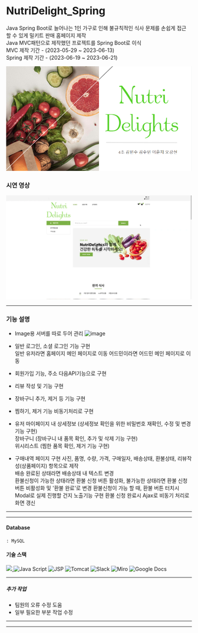 # NutriDelight_Spring
Java Spring Boot로 늘어나는 1인 가구로 인해 불규칙적인 식사 문제를 손쉽게 접근 할 수 있게 밀키트 판매 홈페이지 제작    
Java MVC패턴으로 제작했던 프로젝트를 Spring Boot로 이식    
MVC 제작 기간 - (2023-05-29 ~ 2023-06-13)    
Spring 제작 기간 - (2023-06-19 ~ 2023-06-21)
            
<a href="https://drive.google.com/file/d/1ilzlk-_ZHtDSSNQjwnRbURWj2H5ea2XW/view?usp=sharing" title="PDF로 이동">![cover](https://github.com/Okrie/NutriDelight_Spring/blob/main/Nutridelight_Spring.png)</a> 

### 시연 영상
<a href="https://drive.google.com/file/d/1hRXk90BfGT3F6OMyk-XO3JTGbTFnIn15/view?usp=sharing" title="시연영상으로 이동">![image](https://github.com/Okrie/NutriDelight_Spring/blob/main/Thumbnail.png)</a>

---

### 기능 설명
- Image용 서버를 따로 두어 관리
![image](https://github.com/Okrie/NutriDelight_Spring/assets/24921229/5ec0d9ea-758e-41ae-9cc6-3e71d7dad4ec)
    
- 일반 로그인, 소셜 로그인 기능 구현    
   일반 유저라면 홈페이지 메인 페이지로 이동
   어드민이라면 어드민 메인 페이지로 이동    
- 회원가입 기능, 주소 다음API기능으로 구현
- 리뷰 작성 및 기능 구현
- 장바구니 추가, 제거 등 기능 구현
- 찜하기, 제거 기능 비동기처리로 구현
- 유저 마이페이지 내
   상세정보 (상세정보 확인을 위한 비밀번호 재확인, 수정 및 변경 기능 구현)    
   장바구니 (장바구니 내 품목 확인, 추가 및 삭제 기능 구현)    
   위시리스트 (찜한 품목 확인, 제거 기능 구현)    
- 구매내역 페이지 구현
   사진, 품명, 수량, 가격, 구매일자, 배송상태, 환불상태, 리뷰작성(상품페이지) 항목으로 제작    
   배송 완료된 상태라면 배송상태 내 텍스트 변경    
   환불신청이 가능한 상태라면 환불 신청 버튼 활성화, 불가능한 상태라면 환불 신청 버튼 비활성화 및 '환불 완료'로 변경
   환불신청이 가능 할 때, 환불 버튼 터치시 Modal로 실제 진행할 건지 노출기능 구현
   환불 신청 완료시 Ajax로 비동기 처리로 화면 갱신
  
---
---
#### Database    
    : MySQL    
    
    
#### 기술 스택
<p align="left">
  <a href="https://skillicons.dev">
    <img src="https://skillicons.dev/icons?i=git,github,eclipse,vscode,mysql,java,spring,css,html,figma" />
  </a>
    <img src="https://cdn.icon-icons.com/icons2/2107/PNG/512/file_type_js_official_icon_130509.png" height="53" title="Java Script">
    <img src="https://cdn.icon-icons.com/icons2/2107/PNG/512/file_type_jsp_icon_130498.png" height="53" title="JSP">
    <img src="https://cdn.icon-icons.com/icons2/2415/PNG/512/tomcat_original_wordmark_logo_icon_146324.png" height="53" title="Tomcat">
    <img src="https://cdn.icon-icons.com/icons2/2699/PNG/512/slack_tile_logo_icon_168820.png" height="53" title="Slack">
    <img src="https://cdn.icon-icons.com/icons2/3913/PNG/512/miro_logo_icon_248450.png" height="53" title="Miro">
    <img src="https://cdn.icon-icons.com/icons2/3221/PNG/512/docs_editor_suite_docs_google_icon_196688.png" height="53" title="Google Docs">
</p>

---
##### 추가 작업
- 팀원의 오류 수정 도움
- 일부 필요한 부분 작업 수정

---
---
